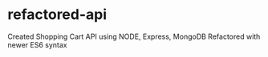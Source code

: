 # refactored-api
Created Shopping Cart API using NODE, Express, MongoDB
Refactored with newer ES6 syntax
